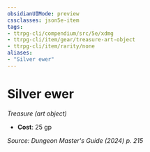 ```yaml
---
obsidianUIMode: preview
cssclasses: json5e-item
tags:
- ttrpg-cli/compendium/src/5e/xdmg
- ttrpg-cli/item/gear/treasure-art-object
- ttrpg-cli/item/rarity/none
aliases: 
- "Silver ewer"
---
```

# Silver ewer
*Treasure (art object)*  


- **Cost**: 25 gp

*Source: Dungeon Master's Guide (2024) p. 215*
